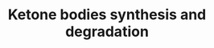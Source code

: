 ---
annotations:
- type: Pathway Ontology
  value: ketone bodies metabolic pathway
authors:
- MaintBot
- Thomas
- Khanspers
- Ddigles
- Eweitz
description: 'Ketone bodies are three water-soluble compounds that are produced as
  by-products when fatty acids are broken down for energy in the liver and kidney.
  They are used as a source of energy in the heart and brain. In the brain, they are
  a vital source of energy during fasting.  Source: [[wikipedia:Ketone_bodies|Wikipedia]]'
last-edited: 2021-05-21
organisms:
- Canis familiaris
redirect_from:
- /index.php/Pathway:WP1134
- /instance/WP1134
schema-jsonld:
- '@context': https://schema.org/
  '@id': https://wikipathways.github.io/pathways/WP1134.html
  '@type': Dataset
  creator:
    '@type': Organization
    name: WikiPathways
  description: 'Ketone bodies are three water-soluble compounds that are produced
    as by-products when fatty acids are broken down for energy in the liver and kidney.
    They are used as a source of energy in the heart and brain. In the brain, they
    are a vital source of energy during fasting.  Source: [[wikipedia:Ketone_bodies|Wikipedia]]'
  keywords:
  - Acetoacetate
  - HMGCS2
  - HMGCL
  - 3-Hydroxy-butyrate
  - BDH1
  - Acetyl-CoA
  - ACAT1
  - OXCT1
  - 3-Hydroxy-3-methylglutaryl-CoA
  - Acetoacetyl-CoA
  license: CC0
  name: Ketone bodies synthesis and degradation
seo: CreativeWork
title: Ketone bodies synthesis and degradation
wpid: WP1134
---